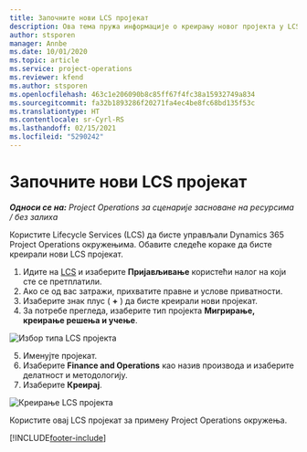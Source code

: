 ```yaml
---
title: Започните нови LCS пројекат
description: Ова тема пружа информације о креирању новог пројекта у LCS-у за ваше Project Operations окружење.
author: stsporen
manager: Annbe
ms.date: 10/01/2020
ms.topic: article
ms.service: project-operations
ms.reviewer: kfend
ms.author: stsporen
ms.openlocfilehash: 463c1e206090b8c85ff67f4fc38a15932749a834
ms.sourcegitcommit: fa32b1893286f20271fa4ec4be8fc68bd135f53c
ms.translationtype: HT
ms.contentlocale: sr-Cyrl-RS
ms.lasthandoff: 02/15/2021
ms.locfileid: "5290242"
---
```

# <a name="start-a-new-lcs-project"></a>Започните нови LCS пројекат

_**Односи се на:** Project Operations за сценарије засноване на ресурсима / без залиха_

Користите Lifecycle Services (LCS) да бисте управљали Dynamics 365 Project Operations окружењима. Обавите следеће кораке да бисте креирали нови LCS пројекат.

1. Идите на [LCS](https://lcs.dynamics.com/Logon/Index) и изаберите **Пријављивање** користећи налог на који сте се претплатили.
2. Ако се од вас затражи, прихватите правне и услове приватности.
3. Изаберите знак плус ( **+** ) да бисте креирали нови пројекат.
4. За потребе прегледа, изаберите тип пројекта **Мигрирање, креирање решења и учење**.

  ![Избор типа LCS пројекта](./media/create-lcs-1.png)

5. Именујте пројекат. 
6. Изаберите **Finance and Operations** као назив производа и изаберите делатност и методологију. 
7. Изаберите **Креирај**.

![Креирање LCS пројекта](./media/create-lcs-2.png)

Користите овај LCS пројекат за примену Project Operations окружења.



[!INCLUDE[footer-include](../includes/footer-banner.md)]